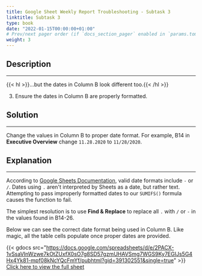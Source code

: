 ```yaml
---
title: Google Sheet Weekly Report Troubleshooting - Subtask 3
linktitle: Subtask 3
type: book
date: "2022-01-15T00:00:00+01:00"
# Prev/next pager order (if `docs_section_pager` enabled in `params.toml`)
weight: 3
---
```


## Description

***

{{< hl >}}...but the dates in Column B look different too.{{< /hl >}}
<br />

3. Ensure the dates in Column B are properly formatted.

## Solution

***

Change the values in Column B to proper date format. For example, B14 in **Executive Overview** change `11.28.2020` to `11/28/2020`.

## Explanation

***

According to [Google Sheets Documentation](https://support.google.com/docs/answer/3093039?hl=en), valid date formats include `-` or `/`. Dates using `.` aren't interpreted by Sheets as a date, but rather text. Attempting to pass improperly formatted dates to our `SUMIFS()` formula causes the function to fail. 

The simplest resolution is to use **Find & Replace** to replace all `.` with `/` or `-` in the values found in B14-26.

Below we can see the correct date format being used in Column B. Like magic, all the table cells populate once proper dates are provided.

{{< gdocs src="https://docs.google.com/spreadsheets/d/e/2PACX-1vSsaVInWzwe7kOtZUxfX0sO7g8SD57gzmUHAVSmg7WGS9Ky7EGIJs5G4Hx4Yk81-mpf08kNcYQcFmYf/pubhtml?gid=391302551&single=true" >}}
[Click here to view the full sheet](https://docs.google.com/spreadsheets/d/1WoxGGczQF5yAPt9DdX63Oyjn8Kwh2zJ9whCXsAGWH-o/edit?usp=sharing)

